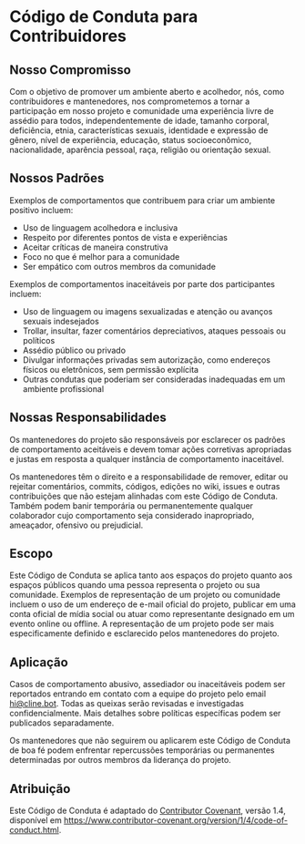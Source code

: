 # Código de Conduta para Contribuidores

## Nosso Compromisso


Com o objetivo de promover um ambiente aberto e acolhedor, nós, como contribuidores e mantenedores, nos comprometemos a tornar a participação em nosso projeto e comunidade uma experiência livre de assédio para todos, independentemente de idade, tamanho corporal, deficiência, etnia, características sexuais, identidade e expressão de gênero, nível de experiência, educação, status socioeconômico, nacionalidade, aparência pessoal, raça, religião ou orientação sexual.

## Nossos Padrões

Exemplos de comportamentos que contribuem para criar um ambiente positivo incluem:

-   Uso de linguagem acolhedora e inclusiva
-   Respeito por diferentes pontos de vista e experiências
-   Aceitar críticas de maneira construtiva
-   Foco no que é melhor para a comunidade
-   Ser empático com outros membros da comunidade


Exemplos de comportamentos inaceitáveis por parte dos participantes incluem:

-   Uso de linguagem ou imagens sexualizadas e atenção ou avanços sexuais indesejados
-   Trollar, insultar, fazer comentários depreciativos, ataques pessoais ou políticos
-   Assédio público ou privado
-   Divulgar informações privadas sem autorização, como endereços físicos ou eletrônicos, sem permissão explícita
-   Outras condutas que poderiam ser consideradas inadequadas em um ambiente profissional

## Nossas Responsabilidades

Os mantenedores do projeto são responsáveis por esclarecer os padrões de comportamento aceitáveis e devem tomar ações corretivas apropriadas e justas em resposta a qualquer instância de comportamento inaceitável.

Os mantenedores têm o direito e a responsabilidade de remover, editar ou rejeitar comentários, commits, códigos, edições no wiki, issues e outras contribuições que não estejam alinhadas com este Código de Conduta. Também podem banir temporária ou permanentemente qualquer colaborador cujo comportamento seja considerado inapropriado, ameaçador, ofensivo ou prejudicial.

## Escopo

Este Código de Conduta se aplica tanto aos espaços do projeto quanto aos espaços públicos
quando uma pessoa representa o projeto ou sua comunidade. Exemplos de
representação de um projeto ou comunidade incluem o uso de um endereço de e-mail oficial do projeto,
publicar em uma conta oficial de mídia social ou atuar como representante designado
em um evento online ou offline. A representação de um projeto pode
ser mais especificamente definido e esclarecido pelos mantenedores do projeto.

## Aplicação

Casos de comportamento abusivo, assediador ou inaceitáveis podem ser reportados entrando em contato com a equipe do projeto pelo email hi@cline.bot. Todas as queixas serão revisadas e investigadas confidencialmente. Mais detalhes sobre políticas específicas podem ser publicados separadamente.

Os mantenedores que não seguirem ou aplicarem este Código de Conduta de boa fé podem enfrentar repercussões temporárias ou permanentes determinadas por outros membros da liderança do projeto.

## Atribuição

Este Código de Conduta é adaptado do [Contributor Covenant](https://www.contributor-covenant.org), versão 1.4, disponível em https://www.contributor-covenant.org/version/1/4/code-of-conduct.html.

